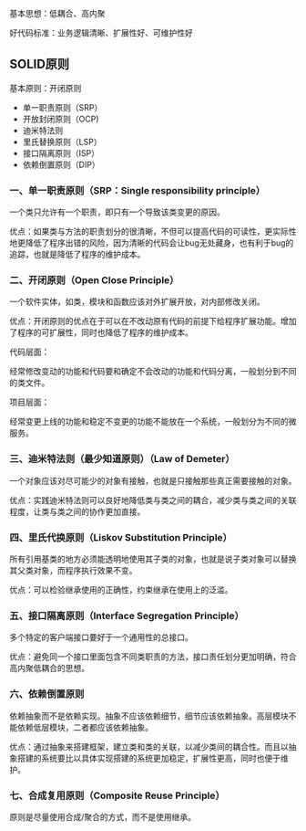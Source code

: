 基本思想：低耦合、高内聚

好代码标准：业务逻辑清晰、扩展性好、可维护性好

## SOLID原则

基本原则：开闭原则

- 单一职责原则（SRP）
- 开放封闭原则（OCP)
- 迪米特法则
- 里氏替换原则（LSP）
- 接口隔离原则（ISP）
- 依赖倒置原则（DIP）

### 一、单一职责原则（SRP：Single responsibility principle）

一个类只允许有一个职责，即只有一个导致该类变更的原因。

优点：如果类与方法的职责划分的很清晰，不但可以提高代码的可读性，更实际性地更降低了程序出错的风险，因为清晰的代码会让bug无处藏身，也有利于bug的追踪，也就是降低了程序的维护成本。

### 二、开闭原则（Open Close Principle）

一个软件实体，如类，模块和函数应该对外扩展开放，对内部修改关闭。

优点：开闭原则的优点在于可以在不改动原有代码的前提下给程序扩展功能。增加了程序的可扩展性，同时也降低了程序的维护成本。

代码层面：

经常修改变动的功能和代码要和确定不会改动的功能和代码分离，一般划分到不同的类文件。

项目层面：

经常变更上线的功能和稳定不变更的功能不能放在一个系统，一般划分为不同的微服务。

### 三、迪米特法则（最少知道原则）（Law of Demeter）

一个对象应该对尽可能少的对象有接触，也就是只接触那些真正需要接触的对象。

优点：实践迪米特法则可以良好地降低类与类之间的耦合，减少类与类之间的关联程度，让类与类之间的协作更加直接。

### 四、里氏代换原则（Liskov Substitution Principle）

所有引用基类的地方必须能透明地使用其子类的对象，也就是说子类对象可以替换其父类对象，而程序执行效果不变。

优点：可以检验继承使用的正确性，约束继承在使用上的泛滥。

### 五、接口隔离原则（Interface Segregation Principle）

多个特定的客户端接口要好于一个通用性的总接口。

优点：避免同一个接口里面包含不同类职责的方法，接口责任划分更加明确，符合高内聚低耦合的思想。

### 六、依赖倒置原则

依赖抽象而不是依赖实现。抽象不应该依赖细节，细节应该依赖抽象。高层模块不能依赖低层模块，二者都应该依赖抽象。

优点：通过抽象来搭建框架，建立类和类的关联，以减少类间的耦合性。而且以抽象搭建的系统要比以具体实现搭建的系统更加稳定，扩展性更高，同时也便于维护。

### 七、合成复用原则（Composite Reuse Principle）

原则是尽量使用合成/聚合的方式，而不是使用继承。
